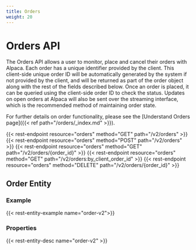 ```yaml
---
title: Orders
weight: 20
---
```


# Orders API

The Orders API allows a user to monitor, place and cancel their orders 
with Alpaca. Each order has a unique identifier provided by the client. 
This client-side unique order ID will be automatically generated by the 
system if not provided by the client, and will be returned as part of the 
order object along with the rest of the fields described below. Once an 
order is placed, it can be queried using the client-side order ID to check 
the status. Updates on open orders at Alpaca will also be sent over the 
streaming interface, which is the recommended method of maintaining order 
state.

For further details on order functionality, please see the [Understand Orders page]({{< ref path="/orders/_index.md" >}}).

{{< rest-endpoint resource="orders" method="GET" path="/v2/orders" >}}
{{< rest-endpoint resource="orders" method="POST" path="/v2/orders" >}}
{{< rest-endpoint resource="orders" method="GET" path="/v2/orders/{order_id}" >}}
{{< rest-endpoint resource="orders" method="GET" path="/v2/orders:by_client_order_id" >}}
{{< rest-endpoint resource="orders" method="DELETE" path="/v2/orders/{order_id}" >}}

## Order Entity

### Example
{{< rest-entity-example name="order-v2">}}

### Properties
{{< rest-entity-desc name="order-v2" >}}
